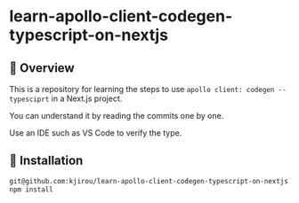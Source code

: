 # learn-apollo-client-codegen-typescript-on-nextjs
## :eyes: Overview

This is a repository for learning the steps to use `apollo client: codegen --typesciprt` in a Next.js project.  

You can understand it by reading the commits one by one.

Use an IDE such as VS Code to verify the type.

## :rocket: Installation

```bash
git@github.com:kjirou/learn-apollo-client-codegen-typescript-on-nextjs.git
npm install
```
